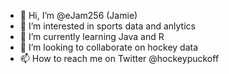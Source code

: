- 👋 Hi, I’m @eJam256 (Jamie)
- 👀 I’m interested in sports data and anlytics
- 🌱 I’m currently learning Java and R
- 💞️ I’m looking to collaborate on hockey data
- 📫 How to reach me on Twitter @hockeypuckoff

<!---
eJam256/eJam256 is a ✨ special ✨ repository because its `README.md` (this file) appears on your GitHub profile.
You can click the Preview link to take a look at your changes.
--->
